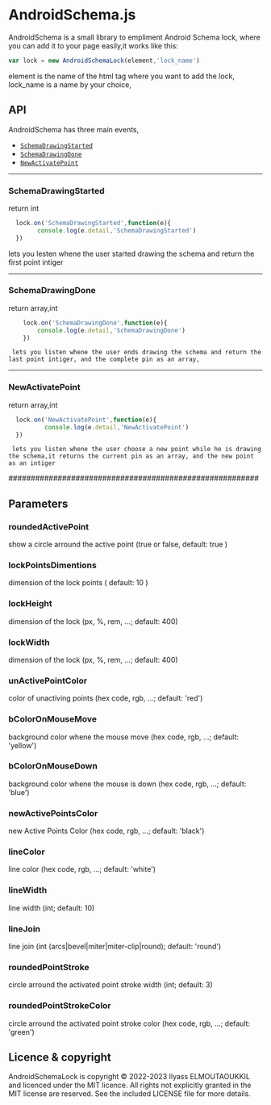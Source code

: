 # AndroidSchema.js
AndroidSchema is a small library to empliment Android Schema lock, where you can add it to your page easily,it works like this:

```js
var lock = new AndroidSchemaLock(element,'lock_name')
```
element is the name of the html tag where you want to add the lock,
lock_name is a name by your choice, 

## API

AndroidSchema has three main events,

  * <a href="#SchemaDrawingStarted"><code>SchemaDrawingStarted</code></a>
  * <a href="#SchemaDrawingDone"><code>SchemaDrawingDone</code></a>
  * <a href="#NewActivatePoint"><code>NewActivatePoint</code></a>


--------------------------------------------------------
### SchemaDrawingStarted
return int


```js
  lock.on('SchemaDrawingStarted',function(e){
        console.log(e.detail,'SchemaDrawingStarted')
  })
```

lets you lesten whene the user started drawing the schema and return the first point intiger

------------------------------------------------
### SchemaDrawingDone

return array,int

```js
    lock.on('SchemaDrawingDone',function(e){
        console.log(e.detail,'SchemaDrawingDone')
    })
```

     lets you listen whene the user ends drawing the schema and return the last point intiger, and the complete pin as an array,


--------------------------------------------------------
### NewActivatePoint
return array,int

  ```js
    lock.on('NewActivatePoint',function(e){
            console.log(e.detail,'NewActivatePoint')
    })
  ```

     lets you listen whene the user choose a new point while he is drawing the schema,it returns the current pin as an array, and the new point as an intiger



########################################################
## Parameters

### roundedActivePoint 
show a circle arround the active point  (true or false, default: true )

### lockPointsDimentions 
dimension of the lock points ( default: 10 )

### lockHeight 
dimension of the lock (px, %, rem, ...; default: 400)

### lockWidth 
dimension of the lock (px, %, rem, ...; default: 400)

### unActivePointColor  
color of unactiving points (hex code, rgb, ...; default: 'red')

### bColorOnMouseMove  
background color whene the mouse move (hex code, rgb, ...; default: 'yellow')

### bColorOnMouseDown  
background color whene the mouse is down (hex code, rgb, ...; default: 'blue')

### newActivePointsColor  
new Active Points Color (hex code, rgb, ...; default: 'black')

### lineColor 
line color (hex code, rgb, ...; default: 'white')

### lineWidth  
line width (int; default: 10)

### lineJoin
line join (int (arcs|bevel|miter|miter-clip|round); default: 'round')

### roundedPointStroke  
circle arround the activated point stroke width (int; default: 3)

### roundedPointStrokeColor  
circle arround the activated point stroke color  (hex code, rgb, ...; default: 'green')




## Licence & copyright

AndroidSchemaLock is copyright &copy; 2022-2023 Ilyass ELMOUTAOUKKIL and licenced under the MIT licence. All rights not explicitly granted in the MIT license are reserved. See the included LICENSE file for more details.